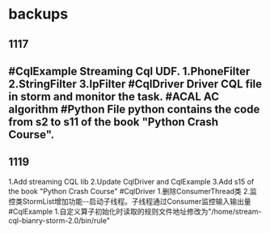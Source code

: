 # backups

1117
---
#CqlExample
Streaming Cql UDF.
1.PhoneFilter
2.StringFilter
3.IpFilter
#CqlDriver
Driver CQL file in storm and monitor the task.
#ACAL
AC algorithm
#Python
File python contains the code from s2 to s11 of the book "Python Crash Course".
---
1119
---
1.Add streaming CQL lib
2.Update CqlDriver and CqlExample
3.Add s15 of the book "Python Crash Course"
#CqlDriver
1.删除ConsumerThread类
2.监控类StormList增加功能--启动子线程。子线程通过Consumer监控输入输出量
#CqlExample
1.自定义算子初始化时读取的规则文件地址修改为"/home/stream-cql-bianry-storm-2.0/bin/rule"

